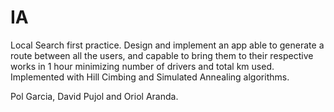 # IA
Local Search first practice. Design and implement an app able to generate a route between all the users, and capable to bring them to their respective works in 1 hour minimizing number of drivers and total km used. Implemented with Hill Cimbing and Simulated Annealing algorithms. 

Pol Garcia, David Pujol and Oriol Aranda.
